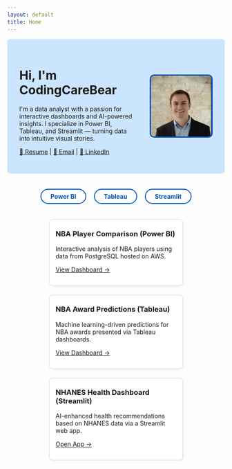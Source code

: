 ```yaml
---
layout: default
title: Home
---
```


<style>
.hero {
  background-color: #cce5ff;
  padding: 2em;
  display: flex;
  justify-content: space-between;
  align-items: center;
  flex-wrap: wrap;
  border-radius: 8px;
}
.hero .info {
  max-width: 60%;
}
.hero img {
  width: 140px;
  height: 140px;
  border-radius: 10px;
  border: 3px solid #0056b3;
}
.buttons {
  margin: 2em 0;
  text-align: center;
}
.buttons a {
  display: inline-block;
  margin: 0.5em;
  padding: 0.5em 1.5em;
  border: 2px solid #0056b3;
  border-radius: 25px;
  text-decoration: none;
  color: #0056b3;
  font-weight: bold;
}
.buttons a:hover {
  background-color: #0056b3;
  color: white;
}
.card-grid {
  display: flex;
  flex-wrap: wrap;
  gap: 1.5em;
  justify-content: center;
}
.card {
  border: 1px solid #ddd;
  padding: 1em;
  width: 280px;
  border-radius: 8px;
  background: white;
  box-shadow: 2px 2px 6px rgba(0,0,0,0.05);
}
.card h3 {
  margin-top: 0.5em;
}
</style>

<div class="hero">
  <div class="info">
  <h1>Hi, I'm CodingCareBear</h1>
  <p>I'm a data analyst with a passion for interactive dashboards and AI-powered insights. I specialize in Power BI, Tableau, and Streamlit — turning data into intuitive visual stories.</p>
  <p>
    <a href="resume.pdf">📄 Resume</a> |
    <a href="mailto:carey.harrell@outlook.com">📧 Email</a> |
    <a href="https://www.linkedin.com/in/carey-harrell/">🔗 LinkedIn</a>
  </p>
  </div>
  <img src="profile.jpg" alt="Your Photo" />
</div>

<div class="buttons">
  <a href="#powerbi">Power BI</a>
  <a href="#tableau">Tableau</a>
  <a href="#streamlit">Streamlit</a>
</div>

<div class="card-grid">
  <div class="card" id="powerbi">
    <h3>NBA Player Comparison (Power BI)</h3>
    <p>Interactive analysis of NBA players using data from PostgreSQL hosted on AWS.</p>
    <p><a href="https://app.powerbi.com/view?r=eyJrIjoiMzRlMjMxZjktMWRjZi00ZmQxLWJkYmQtMmY1ZGEzNzExM2NkIiwidCI6IjljZjNkNGIxLTBiZTYtNGI4NS1iOTVkLWY4NjRkMmUxN2Q2OCIsImMiOjF9" target="_blank">View Dashboard →</a></p>
  </div>

  <div class="card" id="tableau">
    <h3>NBA Award Predictions (Tableau)</h3>
    <p>Machine learning-driven predictions for NBA awards presented via Tableau dashboards.</p>
    <p><a href="https:&#47;&#47;public.tableau.com&#47;static&#47;images&#47;NB&#47;NBAAwardsPrediction&#47;PlayerOverTime&#47;1_rss.png" target="_blank">View Dashboard →</a></p>
  </div>

  <div class="card" id="streamlit">
    <h3>NHANES Health Dashboard (Streamlit)</h3>
    <p>AI-enhanced health recommendations based on NHANES data via a Streamlit web app.</p>
    <p><a href="https://your-streamlit-app.streamlit.app" target="_blank">Open App →</a></p>
  </div>
</div>